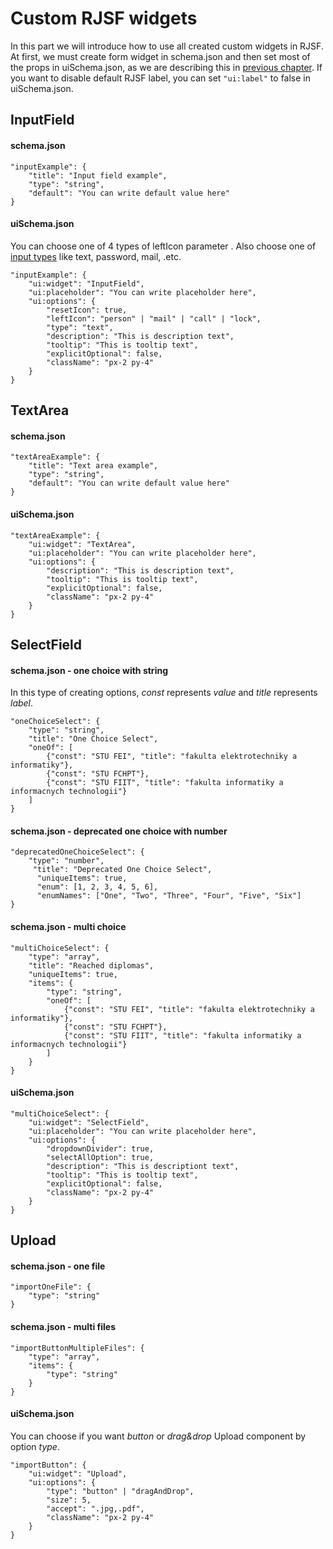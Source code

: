 # Custom RJSF widgets
In this part we will introduce how to use all created custom widgets in RJSF. At first, we must create form widget in schema.json and then set most of the props in uiSchema.json, as we are describing this in [previous chapter](/docs/bratislava.sk/forms-general).
If you want to disable default RJSF label, you can set `"ui:label"` to false in uiSchema.json.

## InputField

#### schema.json
```
"inputExample": {
    "title": "Input field example",
    "type": "string",
    "default": "You can write default value here"
}
```

#### uiSchema.json
You can choose one of 4 types of leftIcon parameter . Also choose one of [input types](https://www.w3schools.com/html/html_form_input_types.asp) like text, password, mail, .etc.
```
"inputExample": {
    "ui:widget": "InputField",
    "ui:placeholder": "You can write placeholder here",
    "ui:options": {
        "resetIcon": true,
        "leftIcon": "person" | "mail" | "call" | "lock",
        "type": "text",
        "description": "This is description text",
        "tooltip": "This is tooltip text",
        "explicitOptional": false,
        "className": "px-2 py-4"
    }
}
```

## TextArea

#### schema.json
```
"textAreaExample": {
    "title": "Text area example",
    "type": "string",
    "default": "You can write default value here"
}
```

#### uiSchema.json
```
"textAreaExample": {
    "ui:widget": "TextArea",
    "ui:placeholder": "You can write placeholder here",
    "ui:options": {
        "description": "This is description text",
        "tooltip": "This is tooltip text",
        "explicitOptional": false,
        "className": "px-2 py-4"
    }
}
```

## SelectField

#### schema.json - one choice with string
In this type of creating options, _const_ represents _value_ and _title_ represents _label_.
```
"oneChoiceSelect": {
    "type": "string",
    "title": "One Choice Select",
    "oneOf": [
        {"const": "STU FEI", "title": "fakulta elektrotechniky a informatiky"},
        {"const": "STU FCHPT"},
        {"const": "STU FIIT", "title": "fakulta informatiky a informacnych technologii"}
    ]
}
```

#### schema.json - deprecated one choice with number
```
"deprecatedOneChoiceSelect": {
    "type": "number",
     "title": "Deprecated One Choice Select",
      "uniqueItems": true,
      "enum": [1, 2, 3, 4, 5, 6],
      "enumNames": ["One", "Two", "Three", "Four", "Five", "Six"]
}
```

#### schema.json - multi choice
```
"multiChoiceSelect": {
    "type": "array",
    "title": "Reached diplomas",
    "uniqueItems": true,
    "items": {
        "type": "string",
        "oneOf": [
            {"const": "STU FEI", "title": "fakulta elektrotechniky a informatiky"},
            {"const": "STU FCHPT"},
            {"const": "STU FIIT", "title": "fakulta informatiky a informacnych technologii"}
        ]
    }
}
```

#### uiSchema.json
```
"multiChoiceSelect": {
    "ui:widget": "SelectField",
    "ui:placeholder": "You can write placeholder here",
    "ui:options": {
        "dropdownDivider": true,
        "selectAllOption": true,
        "description": "This is descriptiont text",
        "tooltip": "This is tooltip text",
        "explicitOptional": false,
        "className": "px-2 py-4"
    }
}
```

## Upload

#### schema.json - one file
```
"importOneFile": {
    "type": "string"
}
```

#### schema.json - multi files
```
"importButtonMultipleFiles": {
    "type": "array",
    "items": {
        "type": "string"
    }
}
```

#### uiSchema.json
You can choose if you want _button_ or _drag&drop_ Upload component by option _type_.
```
"importButton": {
    "ui:widget": "Upload",
    "ui:options": {
        "type": "button" | "dragAndDrop",
        "size": 5,
        "accept": ".jpg,.pdf",
        "className": "px-2 py-4"
    }
}
```

